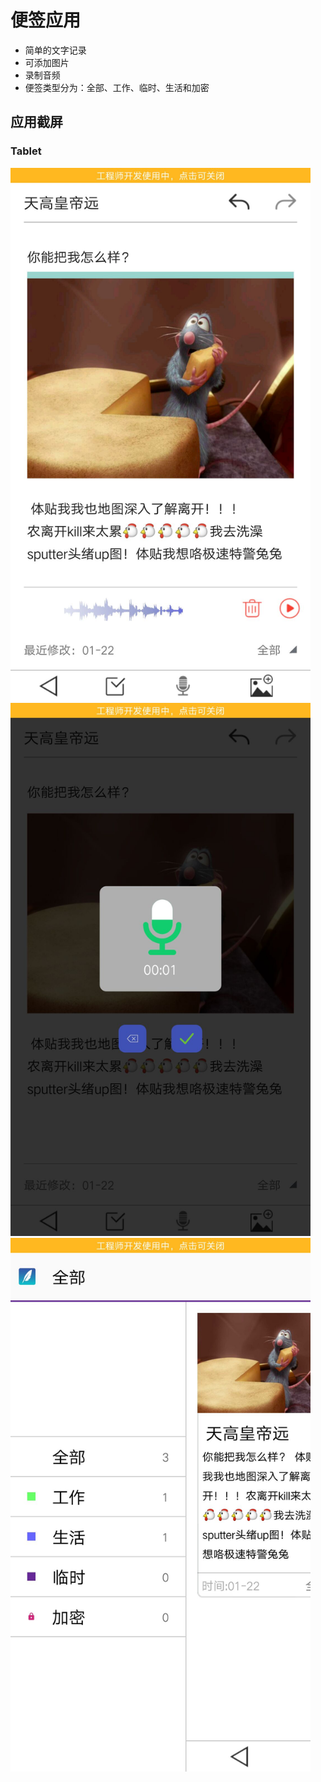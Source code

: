 # 便签应用
* 简单的文字记录
* 可添加图片
* 录制音频
* 便签类型分为：全部、工作、临时、生活和加密

## 应用截屏
### Tablet
[<img src="screenshots/note_p_1.jpg" width=480>](screenshots/note_p_1.jpg)
[<img src="screenshots/note_p_2.jpg" width=480>](screenshots/note_p_2.jpg)
[<img src="screenshots/note_p_3.jpg" width=480>](screenshots/note_p_3.jpg)
   